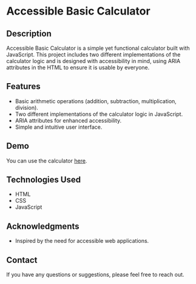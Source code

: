 # Accessible Basic Calculator

## Description

Accessible Basic Calculator is a simple yet functional calculator built with JavaScript. This project includes two different implementations of the calculator logic and is designed with accessibility in mind, using ARIA attributes in the HTML to ensure it is usable by everyone.

## Features

- Basic arithmetic operations (addition, subtraction, multiplication, division).
- Two different implementations of the calculator logic in JavaScript.
- ARIA attributes for enhanced accessibility.
- Simple and intuitive user interface.

## Demo

You can use the calculator [here](https://anastacodes.github.io/BasicCalculator/).

## Technologies Used

- HTML
- CSS
- JavaScript

## Acknowledgments

- Inspired by the need for accessible web applications.

## Contact

If you have any questions or suggestions, please feel free to reach out.
